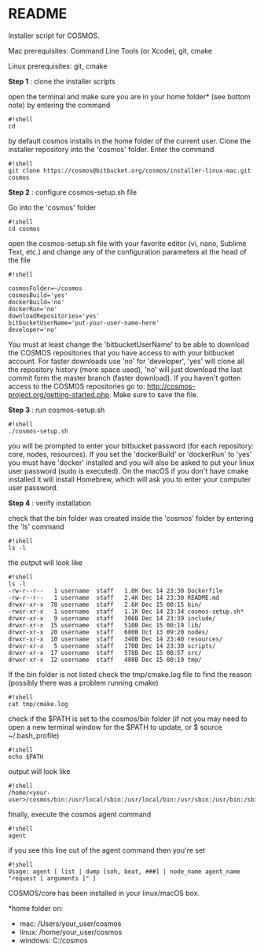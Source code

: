# README #

Installer script for COSMOS. 

Mac prerequisites: Command Line Tools (or Xcode), git, cmake

Linux prerequisites: git, cmake


**Step 1** : clone the installer scripts

open the terminal and make sure you are in your home folder* (see bottom note) by entering the command
```
#!shell
cd
```
by default cosmos installs in the home folder of the current user. Clone the installer repository into the 'cosmos' folder. Enter the command
```
#!shell
git clone https://cosmos@bitbucket.org/cosmos/installer-linux-mac.git cosmos
```

**Step 2** : configure cosmos-setup.sh file

Go into the 'cosmos' folder
```
#!shell
cd cosmos
```
open the cosmos-setup.sh file with your favorite editor (vi, nano, Sublime Text, etc.) and change any of the configuration parameters at the head of the file
```
#!shell

cosmosFolder=~/cosmos
cosmosBuild='yes'
dockerBuild='no'
dockerRun='no'
downloadRepositories='yes'
bitbucketUserName='put-your-user-name-here'
developer='no'
```

You must at least change the 'bitbucketUserName' to be able to download the COSMOS repositories that you have access to with your bitbucket account. For faster downloads use 'no' for 'developer', 'yes' will clone all the repository history (more space used), 'no' will just download the last commit form the master branch (faster download). If you haven't gotten access to the COSMOS repositories go to: http://cosmos-project.org/getting-started.php. Make sure to save the file.


**Step 3** : run cosmos-setup.sh

```
#!shell
./cosmos-setup.sh
```
you will be prompted to enter your bitbucket password (for each repository: core, nodes, resources). If you set the 'dockerBuild' or 'dockerRun' to 'yes' you must have 'docker' installed and you will also be asked to put your linux user password (sudo is executed). On the macOS if you don't have cmake installed it will install Homebrew, which will ask you to enter your computer user password.

**Step 4** : verify installation

check that the bin folder was created inside the 'cosmos' folder by entering the 'ls' command

```
#!shell
ls -l
```
the output will look like
```
#!shell
ls -l
-rw-r--r--   1 username  staff   1.0K Dec 14 23:30 Dockerfile
-rw-r--r--   1 username  staff   2.4K Dec 14 23:30 README.md
drwxr-xr-x  78 username  staff   2.6K Dec 15 00:15 bin/
-rwxr-xr-x   1 username  staff   1.1K Dec 14 23:34 cosmos-setup.sh*
drwxr-xr-x   9 username  staff   306B Dec 14 23:39 include/
drwxr-xr-x  15 username  staff   510B Dec 15 00:19 lib/
drwxr-xr-x  20 username  staff   680B Oct 13 09:20 nodes/
drwxr-xr-x  10 username  staff   340B Dec 14 23:40 resources/
drwxr-xr-x   5 username  staff   170B Dec 14 23:30 scripts/
drwxr-xr-x  17 username  staff   578B Dec 15 00:57 src/
drwxr-xr-x  12 username  staff   408B Dec 15 00:19 tmp/

```


If the bin folder is not listed check the tmp/cmake.log file to find the reason (possibly there was a problem running cmake)

```
#!shell
cat tmp/cmake.log
```

check if the $PATH is set to the cosmos/bin folder (if not you may need to open a new terminal window for the $PATH to update, or $ source ~/.bash_profile)

```
#!shell
echo $PATH
```

output will look like
```
#!shell
/home/<your-user>/cosmos/bin:/usr/local/sbin:/usr/local/bin:/usr/sbin:/usr/bin:/sbin:/bin
```

finally, execute the cosmos agent command

```
#!shell
agent
```

if you see this line out of the agent command then you're set
```
#!shell
Usage: agent [ list | dump [soh, beat, ###] | node_name agent_name "request [ arguments ]" ]
```
COSMOS/core has been installed in your linux/macOS box.

*home folder on:

* mac: /Users/your_user/cosmos
* linux: /home/your_user/cosmos
* windows: C:/cosmos